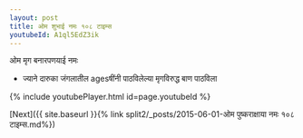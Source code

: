 ```yaml
---
layout: post
title: ओम शुभाई नमः १०८ टाइम्स
youtubeId: A1ql5EdZ3ik
---
```

 
 
 ओम मृग बनारपणयाई नमः  
 
 -  ज्याने दारुका जंगलातील agesषींनी पाठविलेल्या मृगविरुद्ध बाण पाठविला 
 
  
 
  
 
 
 
 
 
 


{% include youtubePlayer.html id=page.youtubeId %}
 
[Next]({{ site.baseurl }}{% link  split2/_posts/2015-06-01-ओम पुष्कराक्षाया नमः १०८ टाइम्स.md%})
 
